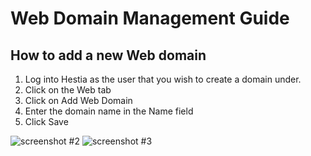# Web Domain Management Guide

## How to add a new Web domain

1.  Log into Hestia as the user that you wish to create a domain under.
2.  Click on the Web tab
3.  Click on Add Web Domain
4.  Enter the domain name in the Name field
5.  Click Save

![screenshot #2](/images/img02_web_general.png)
![screenshot #3](/images/img02_web_add_domain.png)
